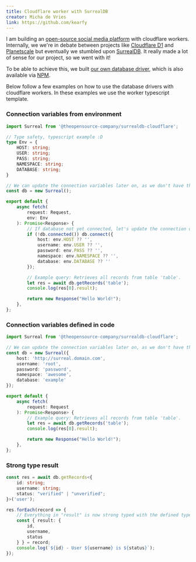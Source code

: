 ```yaml
---
title: Cloudflare worker with SurrealDB
creator: Micha de Vries
link: https://github.com/kearfy
---
```


I am building an [open-source social media platform](https://kards.social) with cloudflare workers. Internally, we we're in debate between projects like [Cloudflare D1](https://blog.cloudflare.com/introducing-d1/) and [Planetscale](https://planetscale.com) but eventually we stumbled upon [SurrealDB](https://surrealdb.com). It really made a lot of sense for our project, so we went with it!

To be able to achieve this, we built [our own database driver](https://github.com/theopensource-company/surrealdb-cloudflare), which is also available via [NPM](https://www.npmjs.com/package/@theopensource-company/surrealdb-cloudflare).

Below follow a few examples on how to use the database drivers with cloudflare workers. In these examples we use the worker typescript template.


### Connection variables from environment
```typescript
import Surreal from '@theopensource-company/surrealdb-cloudflare';

// Type safety, typescript example :D
type Env = {
    HOST: string;
    USER: string;
    PASS: string;
    NAMESPACE: string;
    DATABASE: string;
}

// We can update the connection variables later on, as we don't have them available here just yet...
const db = new Surreal();

export default {
	async fetch(
		request: Request,
        env: Env
	): Promise<Response> {
        // If database not yet connected, let's update the connection details.
        if (!db.connected()) db.connect({
            host: env.HOST ?? '',
            username: env.USER ?? '',
            password: env.PASS ?? '',
            namespace: env.NAMESPACE ?? '',
            database: env.DATABASE ?? ''
        });

        // Example query: Retrieves all records from table 'table'.
        let res = await db.getRecords('table');
		console.log(res[0].result);

		return new Response("Hello World!");
	},
};
```


### Connection variables defined in code
```typescript
import Surreal from '@theopensource-company/surrealdb-cloudflare';

// We can update the connection variables later on, as we don't have them available here just yet...
const db = new Surreal({
    host: 'http://surreal.domain.com',
    username: 'root',
    password: 'password',
    namespace: 'awesome',
    database: 'example'
});

export default {
	async fetch(
		request: Request
	): Promise<Response> {
        // Example query: Retrieves all records from table 'table'.
        let res = await db.getRecords('table');
		console.log(res[0].result);

		return new Response("Hello World!");
	},
};
```

### Strong type result

```typescript
const res = await db.getRecords<{
    id: string;
    username: string;
    status: "verified" | "unverified";
}>('user');

res.forEach(record => {
    // Everything in "result" is now strong typed with the defined type.
    const { result: {
        id,
        username,
        status
    } } = record;
    console.log(`${id} - User ${username} is ${status}`);
});
```
